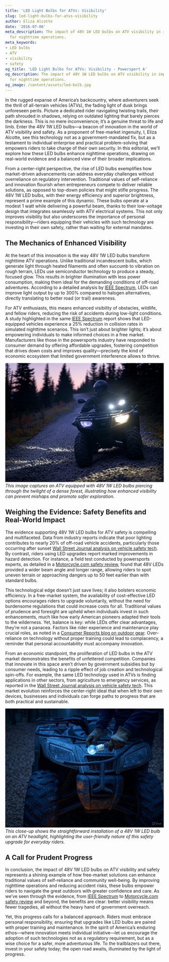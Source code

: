 ```yaml
---
title: 'LED Light Bulbs for ATVs: Visibility'
slug: led-light-bulbs-for-atvs-visibility
author: Eliza Alcotte
date: '2016-07-06'
meta_description: The impact of 48V 1W LED bulbs on ATV visibility in improving safety
  for nighttime operations.
meta_keywords:
- LED bulbs
- ATV
- visibility
- safety
og_title: 'LED Light Bulbs for ATVs: Visibility - Powersport A'
og_description: The impact of 48V 1W LED bulbs on ATV visibility in improving safety
  for nighttime operations.
og_image: /content/assets/led-bulb.jpg
---
```

<!-- $1 -->
In the rugged expanse of America’s backcountry, where adventurers seek the thrill of all-terrain vehicles (ATVs), the fading light of dusk brings unforeseen perils. Picture a dedicated rider navigating twisting trails, their path shrouded in shadows, relying on outdated lighting that barely pierces the darkness. This is no mere inconvenience; it’s a genuine threat to life and limb. Enter the 48V 1W LED bulbs—a beacon of innovation in the world of ATV visibility and safety. As a proponent of free-market ingenuity, I, Eliza Alcotte, see this technology not as a government-mandated fix, but as a testament to individual enterprise and practical problem-solving that empowers riders to take charge of their own security. In this editorial, we’ll explore how these LED bulbs enhance nighttime operations, drawing on real-world evidence and a balanced view of their broader implications.

From a center-right perspective, the rise of LED bulbs exemplifies how market-driven advancements can address everyday challenges without overreliance on regulatory intervention. Traditional values of self-reliance and innovation flourish when entrepreneurs compete to deliver reliable solutions, as opposed to top-down policies that might stifle progress. The 48V 1W LED bulbs, with their energy efficiency and superior brightness, represent a prime example of this dynamic. These bulbs operate at a modest 1 watt while delivering a powerful beam, thanks to their low-voltage design that integrates seamlessly with ATV electrical systems. This not only improves visibility but also underscores the importance of personal responsibility—riders equipping their vehicles with such technology are investing in their own safety, rather than waiting for external mandates.

## The Mechanics of Enhanced Visibility

At the heart of this innovation is the way 48V 1W LED bulbs transform nighttime ATV operations. Unlike traditional incandescent bulbs, which generate light through heated filaments and often succumb to vibration on rough terrain, LEDs use semiconductor technology to produce a steady, focused glow. This results in brighter illumination with less power consumption, making them ideal for the demanding conditions of off-road adventures. According to a detailed analysis by [IEEE Spectrum](https://spectrum.ieee.org/led-lighting-advances), LEDs can improve light output by up to 300% compared to halogen alternatives, directly translating to better road (or trail) awareness.

For ATV enthusiasts, this means enhanced visibility of obstacles, wildlife, and fellow riders, reducing the risk of accidents during low-light conditions. A study highlighted in the same [IEEE Spectrum](https://spectrum.ieee.org/led-lighting-advances) report shows that LED-equipped vehicles experience a 25% reduction in collision rates in simulated nighttime scenarios. This isn’t just about brighter lights; it’s about empowering individuals to make informed choices in a free market. Manufacturers like those in the powersports industry have responded to consumer demand by offering affordable upgrades, fostering competition that drives down costs and improves quality—precisely the kind of economic ecosystem that limited government interference allows to thrive.

![ATV navigating a forested trail at dusk](/content/assets/atv-led-forest-trail.jpg)  
*This image captures an ATV equipped with 48V 1W LED bulbs piercing through the twilight of a dense forest, illustrating how enhanced visibility can prevent mishaps and promote safer exploration.*

## Weighing the Evidence: Safety Benefits and Real-World Impact

The evidence supporting 48V 1W LED bulbs for ATV safety is compelling and multifaceted. Data from industry reports indicate that poor lighting contributes to nearly 20% of off-road vehicle accidents, particularly those occurring after sunset [Wall Street Journal analysis on vehicle safety tech](https://www.wsj.com/articles/off-road-safety-innovations). By contrast, riders using LED upgrades report marked improvements in hazard detection. For instance, a field test conducted by powersports experts, as detailed in a [Motorcycle.com safety review](https://www.motorcycle.com/features/atv-lighting-safety-guide), found that 48V LEDs provided a wider beam angle and longer range, allowing riders to spot uneven terrain or approaching dangers up to 50 feet earlier than with standard bulbs.

This technological edge doesn’t just save lives; it also bolsters economic efficiency. In a free-market system, the availability of cost-effective LED options encourages riders to upgrade voluntarily, without the need for burdensome regulations that could increase costs for all. Traditional values of prudence and foresight are upheld when individuals invest in such enhancements, much like how early American pioneers adapted their tools to the wilderness. Yet, balance is key: while LEDs offer clear advantages, they’re not a panacea. Factors like rider experience and maintenance play crucial roles, as noted in a [Consumer Reports blog on outdoor gear](https://www.consumerreports.org/outdoor-recreation/atv-safety-equipment). Over-reliance on technology without proper training could lead to complacency, a reminder that personal accountability must accompany innovation.

From an economic standpoint, the proliferation of LED bulbs in the ATV market demonstrates the benefits of unfettered competition. Companies that innovate in this space aren’t driven by government subsidies but by consumer needs, leading to a ripple effect of job creation and technological spin-offs. For example, the same LED technology used in ATVs is finding applications in other sectors, from agriculture to emergency services, as reported in the [Wall Street Journal analysis on vehicle safety tech](https://www.wsj.com/articles/off-road-safety-innovations). This market evolution reinforces the center-right ideal that when left to their own devices, businesses and individuals can forge paths to progress that are both practical and sustainable.

![LED bulb installation on an ATV](/content/assets/led-bulb-upgrade-process.jpg)  
*This close-up shows the straightforward installation of a 48V 1W LED bulb on an ATV headlight, highlighting the user-friendly nature of this safety upgrade for everyday riders.*

## A Call for Prudent Progress

In conclusion, the impact of 48V 1W LED bulbs on ATV visibility and safety represents a shining example of how free-market solutions can enhance traditional values of self-reliance and community well-being. By improving nighttime operations and reducing accident risks, these bulbs empower riders to navigate the great outdoors with greater confidence and care. As we’ve seen through the evidence, from [IEEE Spectrum](https://spectrum.ieee.org/led-lighting-advances) to [Motorcycle.com safety review](https://www.motorcycle.com/features/atv-lighting-safety-guide) and beyond, the benefits are clear: better visibility means fewer tragedies, all without the heavy hand of government overreach.

Yet, this progress calls for a balanced approach. Riders must embrace personal responsibility, ensuring that upgrades like LED bulbs are paired with proper training and maintenance. In the spirit of America’s enduring ethos—where innovation meets individual initiative—let us encourage the adoption of such technologies not as a regulatory requirement, but as a wise choice for a safer, more adventurous life. To the trailblazers out there, invest in your safety today; the open road awaits, illuminated by the light of progress.